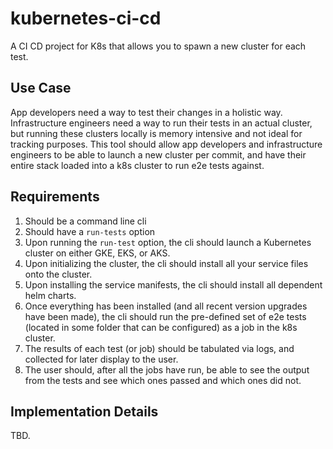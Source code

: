 # kubernetes-ci-cd
A CI CD project for K8s that allows you to spawn a new cluster for each test.

## Use Case
App developers need a way to test their changes in a holistic way. Infrastructure engineers need a way to run their tests in an actual cluster, but running these clusters locally is memory intensive and not ideal for tracking purposes. This tool should allow app developers and infrastructure engineers to be able to launch a new cluster per commit, and have their entire stack loaded into a k8s cluster to run e2e tests against.

## Requirements
1. Should be a command line cli
2. Should have a `run-tests` option
3. Upon running the `run-test` option, the cli should launch a Kubernetes cluster on either GKE, EKS, or AKS.
4. Upon initializing the cluster, the cli should install all your service files onto the cluster.
5. Upon installing the service manifests, the cli should install all dependent helm charts.
6. Once everything has been installed (and all recent version upgrades have been made), the cli should run the pre-defined set of e2e tests (located in some folder that can be configured) as a job in the k8s cluster.
7. The results of each test (or job) should be tabulated via logs, and collected for later display to the user.
8. The user should, after all the jobs have run, be able to see the output from the tests and see which ones passed and which ones did not.

## Implementation Details
TBD.
